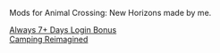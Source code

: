 Mods for Animal Crossing: New Horizons made by me.

[Always 7+ Days Login Bonus](https://github.com/nivsga/Always7PlusDaysLoginBonus)  
[Camping Reimagined](https://github.com/nivsga/CampingReimagined)  
